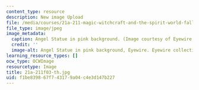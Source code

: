 ```yaml
---
content_type: resource
description: New image Upload
file: /media/courses/21a-211-magic-witchcraft-and-the-spirit-world-fall-2003/f1be839867f743179a04c4e3d147b227_21a-211f03-th.jpg
file_type: image/jpeg
image_metadata:
  caption: Angel Statue in pink background. (Image courtesy of Eyewire Collection.)
  credit: ''
  image-alt: Angel Statue in pink background, Eyewire. Eyewire collection.
learning_resource_types: []
ocw_type: OCWImage
resourcetype: Image
title: 21a-211f03-th.jpg
uid: f1be8398-67f7-4317-9a04-c4e3d147b227
---
```

